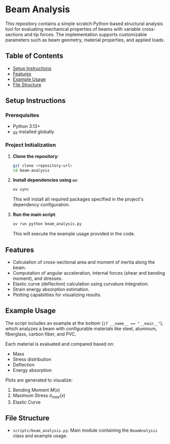 # Beam Analysis

This repository contains a simple scratch Python-based structural analysis tool for evaluating mechanical properties of beams with variable cross-sections and tip forces. The implementation supports customizable parameters such as beam geometry, material properties, and applied loads.

## Table of Contents
- [Setup Instructions](#setup-instructions)
- [Features](#features)
- [Example Usage](#example-usage)
- [File Structure](#file-structure)

## Setup Instructions

### Prerequisites
- Python 3.13+
- [`uv`](https://github.com/astral-sh/uv) installed globally

### Project Initialization
1. **Clone the repository**:
   ```bash
   git clone <repository-url>
   cd beam-analysis
   ```
2. **Install dependencies using `uv`**:
   ```bash
   uv sync
   ```
   This will install all required packages specified in the project's dependency configuration.

3. **Run the main script**:
   ```bash
   uv run python beam_analysis.py
   ```
   This will execute the example usage provided in the code.

## Features
- Calculation of cross-sectional area and moment of inertia along the beam.
- Computation of angular acceleration, internal forces (shear and bending moment), and stresses.
- Elastic curve (deflection) calculation using curvature integration.
- Strain energy absorption estimation.
- Plotting capabilities for visualizing results.

## Example Usage
The script includes an example at the bottom (`if __name__ == "__main__"`), which analyzes a beam with configurable materials like steel, aluminum, fiberglass, carbon fiber, and PVC.

Each material is evaluated and compared based on:
- Mass
- Stress distribution
- Deflection
- Energy absorption

Plots are generated to visualize:
1. Bending Moment $M(x)$
2. Maximum Stress $\sigma_{max}(x)$
3. Elastic Curve

## File Structure
- `scripts/beam_analysis.py`: Main module containing the `BeamAnalysis` class and example usage.
